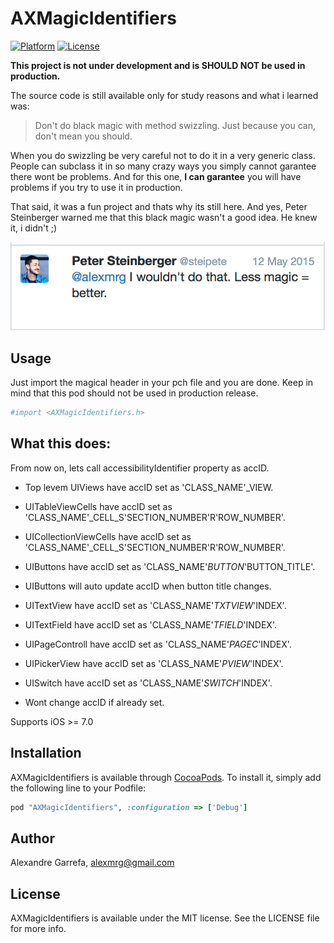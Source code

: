 # AXMagicIdentifiers

[![Platform](https://img.shields.io/cocoapods/p/AXMagicIdentifiers.svg?style=flat)](http://cocoapods.org/pods/AXMagicIdentifiers)
[![License](https://img.shields.io/cocoapods/l/AXMagicIdentifiers.svg?style=flat)](http://cocoapods.org/pods/AXMagicIdentifiers)

**This project is not under development and is SHOULD NOT be used in production.**

The source code is still available only for study reasons and what i learned was: 

> Don't do black magic with method swizzling. Just because you can, don't mean you should.

When you do swizzling be very careful not to do it in a very generic class. People can subclass it in
so many crazy ways you simply cannot garantee there wont be problems. And for this one, **I can garantee**
you will have problems if you try to use it in production.  

That said, it was a fun project and thats why its still here. And yes, Peter Steinberger warned me that this
black magic wasn't a good idea. He knew it, i didn't ;)

![steipete](./steipete.png)

## Usage

Just import the magical header in your pch file and you are done.
Keep in mind that this pod should not be used in production release.

```ruby
#import <AXMagicIdentifiers.h>
```

## What this does:

From now on, lets call accessibilityIdentifier property as accID.

- Top levem UIViews have accID set as 'CLASS_NAME'_VIEW.
- UITableViewCells have accID set as 'CLASS_NAME'_CELL_S'SECTION_NUMBER'R'ROW_NUMBER'.
- UICollectionViewCells have accID set as 'CLASS_NAME'_CELL_S'SECTION_NUMBER'R'ROW_NUMBER'.
- UIButtons have accID set as 'CLASS_NAME'_BUTTON_'BUTTON_TITLE'.
- UIButtons will auto update accID when button title changes.
- UITextView have accID set as 'CLASS_NAME'_TXTVIEW_'INDEX'.
- UITextField have accID set as 'CLASS_NAME'_TFIELD_'INDEX'.
- UIPageControll have accID set as 'CLASS_NAME'_PAGEC_'INDEX'.
- UIPickerView have accID set as 'CLASS_NAME'_PVIEW_'INDEX'.
- UISwitch have accID set as 'CLASS_NAME'_SWITCH_'INDEX'.

- Wont change accID if already set.

Supports iOS >= 7.0

## Installation

AXMagicIdentifiers is available through [CocoaPods](http://cocoapods.org). To install
it, simply add the following line to your Podfile:

```ruby
pod "AXMagicIdentifiers", :configuration => ['Debug']
```

## Author

Alexandre Garrefa, alexmrg@gmail.com

## License

AXMagicIdentifiers is available under the MIT license. See the LICENSE file for more info.
